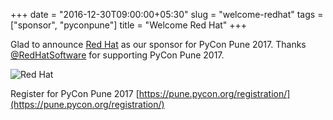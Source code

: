 +++
date = "2016-12-30T09:00:00+05:30"
slug = "welcome-redhat"
tags = ["sponsor", "pyconpune"]
title = "Welcome Red Hat"
+++

Glad to announce [Red Hat](https://www.redhat.com/) as our sponsor for PyCon Pune 2017. Thanks [@RedHatSoftware](https://twitter.com/RedHatSoftware) for supporting PyCon Pune 2017.

![Red Hat](/images/redhat.png)

Register for PyCon Pune 2017 [https://pune.pycon.org/registration/](https://pune.pycon.org/registration/)
